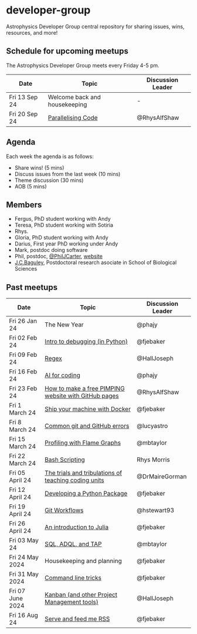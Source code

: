 # developer-group


Astrophysics Developer Group central repository for sharing issues, wins, resources, and more!

## Schedule for upcoming meetups

The Astrophysics Developer Group meets every Friday 4-5 pm.

| Date          | Topic                                                                                  | Discussion Leader |
| ------------- | -------------------------------------------------------------------------------------- | ----------------- |
| Fri 13 Sep 24 | Welcome back and housekeeping                                                          | -                 |
| Fri 20 Sep 24 | [Parallelising Code](https://github.com/astro-group-bristol/developer-group/issues/17) | @RhysAlfShaw      |

## Agenda

Each week the agenda is as follows:

- Share wins! (5 mins)
- Discuss issues from the last week (10 mins)
- Theme discussion (30 mins)
- AOB (5 mins)

## Members
- Fergus, PhD student working with Andy
- Teresa, PhD student working with Sotiria
- Rhys.
- Gloria, PhD student working with Andy
- Darius, First year PhD working under Andy
- Mark, postdoc doing software
- Phil, postdoc, [@PhilJCarter](https://github.com/PhilJCarter), [website](https://philipjcarter.com)
- [J.C.Baguley](https://research-information.bris.ac.uk/en/persons/cale-baguley-2), Postdoctoral research asociate in School of Biological Sciences


## Past meetups

| Date             | Topic                                                                                                                    | Discussion Leader |
| ---------------- | ------------------------------------------------------------------------------------------------------------------------ | ----------------- |
| Fri 26 Jan 24    | The New Year                                                                                                             | @phajy            |
| Fri 02 Feb 24    | [Intro to debugging (in Python)](https://github.com/astro-group-bristol/developer-group/issues/13)                       | @fjebaker         |
| Fri 09 Feb 24    | [Regex](https://github.com/astro-group-bristol/developer-group/issues/14)                                                | @HallJoseph       |
| Fri 16 Feb 24    | [AI for coding](https://github.com/astro-group-bristol/developer-group/issues/16)                                        | @phajy            |
| Fri 23 Feb 24    | [How to make a free PIMPING website with GitHub pages](https://github.com/astro-group-bristol/developer-group/issues/12) | @RhysAlfShaw      |
| Fri 1 March 24   | [Ship your machine with Docker](https://github.com/astro-group-bristol/developer-group/issues/18)                        | @fjebaker         |
| Fri 8 March 24   | [Common git and GitHub errors](https://github.com/astro-group-bristol/developer-group/issues/20)                         | @lucyastro        |
| Fri 15 March 24  | [Profiling with Flame Graphs](https://github.com/astro-group-bristol/developer-group/issues/19)                          | @mbtaylor         |
| Fri 22 March 24  | [Bash Scripting](https://github.com/astro-group-bristol/developer-group/issues/23)                                       | Rhys Morris       |
| Fri 05 April 24  | [The trials and tribulations of teaching coding units](https://github.com/astro-group-bristol/developer-group/issues/22) | @DrMaireGorman    |
| Fri 12 April 24  | [Developing a Python Package](https://github.com/astro-group-bristol/developer-group/issues/24)                          | @fjebaker         |
| Fri 19 April 24  | [Git Workflows](https://github.com/astro-group-bristol/developer-group/issues/6)                                         | @hstewart93       |
| Fri 26 April 24  | [An introduction to Julia](https://github.com/astro-group-bristol/developer-group/issues/26)                             | @fjebaker         |
| Fri 03 May 24    | [SQL, ADQL, and TAP](https://github.com/astro-group-bristol/developer-group/issues/28)                                   | @mbtaylor         |
| Fri 24 May 2024  | Housekeeping and planning                                                                                                | @fjebaker         |
| Fri 31 May 2024  | [Command line tricks](https://github.com/astro-group-bristol/developer-group/issues/43)                                  | @fjebaker         |
| Fri 07 June 2024 | [Kanban (and other Project Management tools)](https://github.com/astro-group-bristol/developer-group/issues/30)          | @HallJoseph       |
| Fri 16 Aug 24    | [Serve and feed me RSS](https://github.com/astro-group-bristol/developer-group/issues/15)                                | @fjebaker         |
